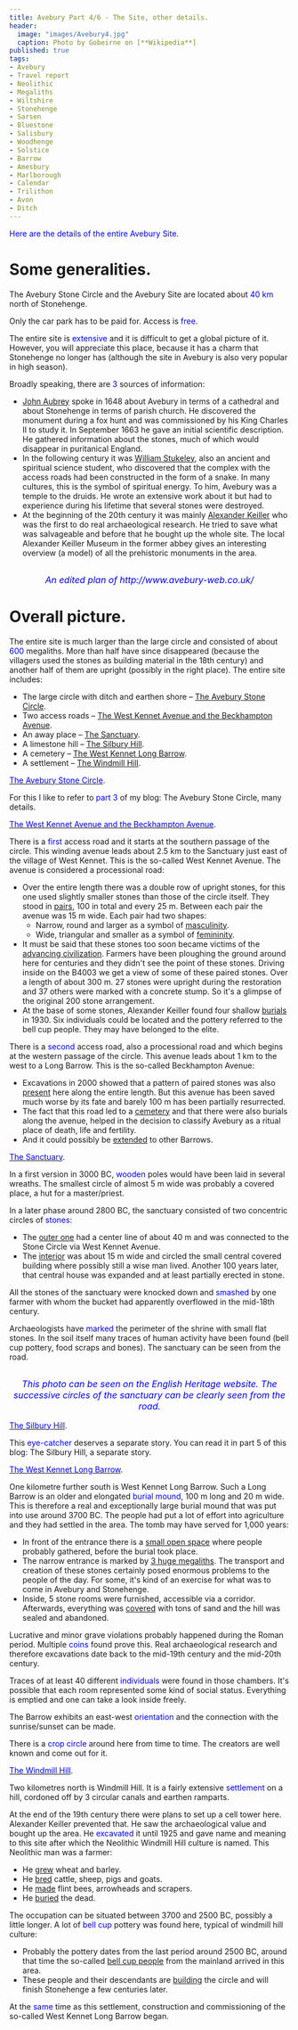 ```yaml
---
title: Avebury Part 4/6 - The Site, other details.
header:
  image: "images/Avebury4.jpg"
  caption: Photo by Gobeirne on [**Wikipedia**]
published: true
tags:
- Avebury
- Travel report
- Neolithic
- Megaliths
- Wiltshire
- Stonehenge
- Sarsen
- Bluestone
- Salisbury
- Woodhenge
- Solstice
- Barrow
- Amesbury
- Marlborough
- Calendar
- Trilithon
- Avon
- Ditch
---
```


<span style="color: blue;">Here are the details of the entire  Avebury Site.</span>

# Some generalities.
The Avebury Stone Circle and the Avebury Site are located about <span style="color: blue;">40 km</span> north of Stonehenge.

Only the car park has to be paid for. Access is <span style="color: blue;">free</span>.

The entire site is <span style="color: blue;">extensive</span> and it is difficult to get a global picture of it. However, you will appreciate this place, because it has a charm that Stonehenge no longer has (although the site in Avebury is also very popular in high season).

Broadly speaking, there are <span style="color: blue;">3</span> sources of information:
* <u>John Aubrey</u> spoke in 1648 about Avebury in terms of a cathedral and about Stonehenge in terms of parish church. He discovered the monument during a fox hunt and was commissioned by his King Charles II to study it. In September 1663 he gave an initial scientific description. He gathered information about the stones, much of which would disappear in puritanical England.
* In the following century it was <u>William Stukeley</u>, also an ancient and spiritual science student, who discovered that the complex with the access roads had been constructed in the form of a snake. In many cultures, this is the symbol of spiritual energy. To him, Avebury was a temple to the druids. He wrote an extensive work about it but had to experience during his lifetime that several stones were destroyed.
* At the beginning of the 20th century it was mainly <u>Alexander Keiller</u> who was the first to do real archaeological research. He tried to save what was salvageable and before that he bought up the whole site. The local Alexander Keiller Museum in the former abbey gives an interesting overview (a model) of all the prehistoric monuments in the area. 

<div align="center"><img src="/images/Avebury map bewerkt.jpg" alt="" width="" height=""></div>

<p style="text-align: center; font-size: 12pt;"><span style="color: blue;"><i>An edited plan of http://www.avebury-web.co.uk/</i></span></p>

# Overall picture.
The entire site is much larger than the large circle and consisted of about <span style="color: blue;">600</span> megaliths. More than half have since disappeared (because the villagers used the stones as building material in the 18th century) and another half of them are upright (possibly in the right place). The entire site includes:
* The large circle with ditch and earthen shore – <u>The Avebury Stone Circle</u>. 
* Two access roads – <u>The West Kennet Avenue and the Beckhampton Avenue</u>. 
* An away place – <u>The Sanctuary</u>. 
* A limestone hill – <u>The Silbury Hill</u>. 
* A cemetery – <u>The West Kennet Long Barrow</u>. 
* A settlement – <u>The Windmill Hill</u>. 

<u><span style="color: blue;">The Avebury Stone Circle</span></u>. 

For this I like to refer to <span style="color: blue;">part 3</span> of my blog: The Avebury Stone Circle, many details.

<u><span style="color: blue;">The West Kennet Avenue and the Beckhampton Avenue</span></u>. 

There is a <span style="color: blue;">first</span> access road and it starts at the southern passage of the circle. This winding avenue leads about 2.5 km to the Sanctuary just east of the village of West Kennet. This is the so-called West Kennet Avenue. The avenue is considered a processional road:
* Over the entire length there was a double row of upright stones, for this one used slightly smaller stones than those of the circle itself. They stood in <u>pairs</u>, 100 in total and every 25 m. Between each pair the avenue was 15 m wide. Each pair had two shapes:
	* Narrow, round and larger as a symbol of <u>masculinity</u>.
	* Wide, triangular and smaller as a symbol of <u>femininity</u>. 
* It must be said that these stones too soon became victims of the <u>advancing civilization</u>. Farmers have been ploughing the ground around here for centuries and they didn't see the point of these stones. Driving inside on the B4003 we get a view of some of these paired stones. Over a length of about 300 m. 27 stones were upright during the restoration and 37 others were marked with a concrete stump. So it's a glimpse of the original 200 stone arrangement.
* At the base of some stones, Alexander Keiller found four shallow <u>burials</u> in 1930. Six individuals could be located and the pottery referred to the bell cup people. They may have belonged to the elite.

There is a <span style="color: blue;">second</span> access road, also a processional road and which begins at the western passage of the circle. This avenue leads about 1 km to the west to a Long Barrow. This is the so-called Beckhampton Avenue:
* Excavations in 2000 showed that a pattern of paired stones was also <u>present</u> here along the entire length. But this avenue has been saved much worse by its fate and barely 100 m has been partially resurrected.
* The fact that this road led to a <u>cemetery</u> and that there were also burials along the avenue, helped in the decision to classify Avebury as a ritual place of death, life and fertility. 
* And it could possibly be <u>extended</u> to other Barrows.

<u><span style="color: blue;">The Sanctuary</span></u>. 

In a first version in 3000 BC, <span style="color: blue;">wooden</span> poles would have been laid in several wreaths. The smallest circle of almost 5 m wide was probably a covered place, a hut for a master/priest. 

In a later phase around 2800 BC, the sanctuary consisted of two concentric circles of <span style="color: blue;">stones</span>:
* The <u>outer one</u> had a center line of about 40 m and was connected to the Stone Circle via West Kennet Avenue. 
* The <u>interior</u> was about 15 m wide and circled the small central covered building where possibly still a wise man lived. Another 100 years later, that central house was expanded and at least partially erected in stone.

All the stones of the sanctuary were knocked down and <span style="color: blue;">smashed</span> by one farmer with whom the bucket had apparently overflowed in the mid-18th century. 

Archaeologists have <span style="color: blue;">marked</span> the perimeter of the shrine with small flat stones. In the soil itself many traces of human activity have been found (bell cup pottery, food scraps and bones).  The sanctuary can be seen from the road.

<div align="center"><img src="/images/Sanctuary.jpg" alt="" width="" height=""></div>

<p style="text-align: center; font-size: 12pt;"><span style="color: blue;"><i>This photo can be seen on the English Heritage website. The successive circles of the sanctuary can be clearly seen from the road.</i></span></p>

<u><span style="color: blue;">The Silbury Hill</span></u>. 

This <span style="color: blue;">eye-catcher</span> deserves a separate story. You can read it in part 5 of this blog: The Silbury Hill, a separate story.

<u><span style="color: blue;">The West Kennet Long Barrow</span></u>. 

One kilometre further south is West Kennet Long Barrow. Such a Long Barrow is an older and elongated <span style="color: blue;">burial mound</span>, 100 m long and 20 m wide. This is therefore a real and exceptionally large burial mound that was put into use around 3700 BC. The people had put a lot of effort into agriculture and they had settled in the area. The tomb may have served for 1,000 years:
* In front of the entrance there is a <u>small open space</u> where people probably gathered, before the burial took place.
* The narrow entrance is marked by <u>3 huge megaliths</u>. The transport and creation of these stones certainly posed enormous problems to the people of the day. For some, it's kind of an exercise for what was to come in Avebury and Stonehenge.
* Inside, 5 stone rooms were furnished, accessible via a corridor. Afterwards, everything was <u>covered</u> with tons of sand and the hill was sealed and abandoned.

Lucrative and minor grave violations probably happened during the Roman period. Multiple <span style="color: blue;">coins</span> found prove this. Real archaeological research and therefore excavations date back to the mid-19th century and the mid-20th century.

Traces of at least 40 different <span style="color: blue;">individuals</span> were found in those chambers. It's possible that each room represented some kind of social status. Everything is emptied and one can take a look inside freely.

The Barrow exhibits an east-west <span style="color: blue;">orientation</span> and the connection with the sunrise/sunset can be made.

There is a <span style="color: blue;">crop circle</span> around here from time to time. The creators are well known and come out for it.

<u><span style="color: blue;">The Windmill Hill</span></u>. 

Two kilometres north is Windmill Hill. It is a fairly extensive <span style="color: blue;">settlement</span> on a hill, cordoned off by 3 circular canals and earthen ramparts. 

At the end of the 19th century there were plans to set up a cell tower here. Alexander Keiller prevented that. He saw the archaeological value and bought up the area. He <span style="color: blue;">excavated</span> it until 1925 and gave name and meaning to this site after which the Neolithic Windmill Hill culture is named. This Neolithic man was a farmer:
* He <u>grew</u> wheat and barley.
* He <u>bred</u> cattle, sheep, pigs and goats.
* He <u>made</u> flint bees, arrowheads and scrapers. 
* He <u>buried</u> the dead.

The occupation can be situated between 3700 and 2500 BC, possibly a little longer. A lot of <span style="color: blue;">bell cup</span> pottery was found here, typical of windmill hill culture:
* Probably the pottery dates from the last period around 2500 BC, around that time the so-called <u>bell cup people</u> from the mainland arrived in this area.
* These people and their descendants are <u>building</u> the circle and will finish Stonehenge a few centuries later.

At the <span style="color: blue;">same</span> time as this settlement, construction and commissioning of the so-called West Kennet Long Barrow began.
